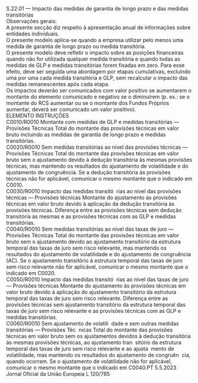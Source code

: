  
S.22.01 — Impacto das medidas de garantia de longo prazo e das medidas transitórias  
Observações gerais:  
A presente secção diz respeito à apresentação anual de informações sobre entidades individuais.  
O presente modelo aplica-se quando a empresa utilizar pelo menos uma medida de garantia de longo prazo ou medida 
transitória.  
O presente modelo deve refletir o impacto sobre as posições financeiras quando não for utilizada qualquer medida 
transitória e quando todas as medidas de GLP e medidas transitórias forem fixadas em zero. Para esse efeito, deve ser 
seguida uma abordagem por etapas cumulativas, excluindo uma por uma cada medida transitória e GLP, sem recalcular 
o impacto das medidas remanescentes após cada etapa.  
Os impactos deverão ser comunicados com valor positivo se aumentarem o montante do elemento comunicado e 
negativo se o diminuírem (p. ex.: se o montante do RCS aumentar ou se o montante dos Fundos Próprios aumentar, 
deverá ser comunicado um valor positivo).  
ELEMENTO  INSTRUÇÕES  
C0010/R0010  Montante com medidas de 
GLP e medidas transitórias — 
Provisões Técnicas  Total do montante das provisões técnicas em valor bruto incluindo as medidas de 
garantia de longo prazo e medidas transitórias.  
C0020/R0010  Sem medidas transitórias ao 
nível das provisões técnicas — 
Provisões Técnicas  Total do montante das provisões técnicas em valor bruto sem o ajustamento 
devido à dedução transitória às mesmas provisões técnicas, mas mantendo os 
resultados do ajustamento de volatilidade e do ajustamento de congruência. 
Se a dedução transitória às provisões técnicas não for aplicável, comunicar o 
mesmo montante que o indicado em C0010.  
C0030/R0010  Impacto das medidas transitó ­
rias ao nível das provisões 
técnicas — Provisões técnicas  Montante do ajustamento às provisões técnicas em valor bruto devido à aplicação 
da dedução transitória às provisões técnicas. 
Diferença entre as provisões técnicas sem dedução transitória às mesmas e as 
provisões técnicas com as GLP e medidas transitórias.  
C0040/R0010  Sem medidas transitórias ao 
nível das taxas de juro — 
Provisões Técnicas  Total do montante das provisões técnicas em valor bruto sem o ajustamento 
devido ao ajustamento transitório da estrutura temporal das taxas de juro sem 
risco relevante, mas mantendo os resultados do ajustamento de volatilidade e do 
ajustamento de congruência (AC). 
Se o ajustamento transitório à estrutura temporal das taxas de juro sem risco 
relevante não for aplicável, comunicar o mesmo montante que o indicado em 
C0020.  
C0050/R0010  Impacto das medidas transitó ­
rias ao nível das taxas de juro 
— Provisões técnicas  Montante do ajustamento às provisões técnicas em valor bruto devido à aplicação 
do ajustamento transitório da estrutura temporal das taxas de juro sem risco 
relevante. 
Diferença entre as provisões técnicas sem ajustamento transitório da estrutura 
temporal das taxas de juro sem risco relevante e as provisões técnicas com as 
GLP e medidas transitórias.  
C0060/R0010  Sem ajustamento de volatili ­
dade e sem outras medidas 
transitórias — Provisões Téc ­
nicas  Total do montante das provisões técnicas em valor bruto sem os ajustamentos 
devidos à dedução transitória às mesmas provisões técnicas, ao ajustamento tran ­
sitório da estrutura temporal das taxas de juro sem risco relevante e ao ajusta ­
mento de volatilidade, mas mantendo os resultados do ajustamento de congruên ­
cia, quando ocorram. 
Se o ajustamento de volatilidade não for aplicável, comunicar o mesmo montante 
que o indicado em C0040.PT  5.5.2023 Jornal Oficial da União Europeia L 120/785